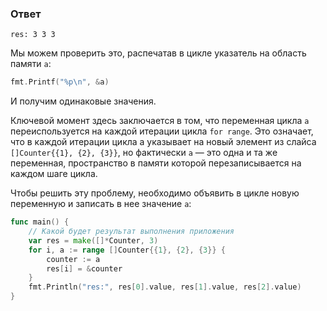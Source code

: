 ### Ответ

```text
res: 3 3 3
```
Мы можем проверить это, распечатав в цикле указатель на область памяти `a`:

```go
fmt.Printf("%p\n", &a)
```
И получим одинаковые значения.

Ключевой момент здесь заключается в том, что переменная цикла `a` переиспользуется на каждой итерации цикла `for range`. 
Это означает, что в каждой итерации цикла a указывает на новый элемент из слайса `[]Counter{{1}, {2}, {3}}`, но фактически `a` — это одна и та же переменная, пространство в памяти которой перезаписывается на каждом шаге цикла.

Чтобы решить эту проблему, необходимо объявить в цикле новую переменную и записать в нее значение `a`:
```go
func main() {
	// Какой будет результат выполнения приложения
	var res = make([]*Counter, 3)
	for i, a := range []Counter{{1}, {2}, {3}} {
		counter := a
		res[i] = &counter
	}
	fmt.Println("res:", res[0].value, res[1].value, res[2].value)
}
```